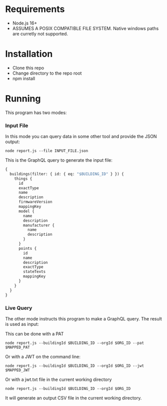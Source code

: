 # Requirements

- Node.js 16+
- ASSUMES A POSIX COMPATIBLE FILE SYSTEM. Native windows paths are curretly not supported.

# Installation

- Clone this repo
- Change directory to the repo root
- npm install

# Running

This program has two modes:

### Input File

In this mode you can query data in some other tool and provide the JSON output:

```
node report.js --file INPUT_FILE.json
```

This is the GraphQL query to generate the input file:

```graphql
{
  buildings(filter: { id: { eq: "$BUILDING_ID" } }) {
    things {
      id
      exactType
      name
      description
      firmwareVersion
      mappingKey
      model {
        name
        description
        manufacturer {
          name
          description
        }
      }
      points {
        id
        name
        description
        exactType
        stateTexts
        mappingKey
      }
    }
  }
}
```

### Live Query

The other mode instructs this program to make a GraphQL query. The result is used as input:

This can be done with a PAT

```
node report.js --buildingId $BUILDING_ID --orgId $ORG_ID --pat $MAPPED_PAT
```

Or with a JWT on the command line:

```
node report.js --buildingId $BUILDING_ID --orgId $ORG_ID --jwt $MAPPED_JWT
```

Or with a jwt.txt file in the current working directory

```
node report.js --buildingId $BUILDING_ID --orgId $ORG_ID
```

It will generate an output CSV file in the current working directory.
